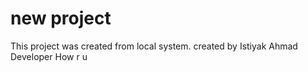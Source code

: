 # new project
This project was created from local system.
created  by Istiyak  Ahmad Developer
How r u
